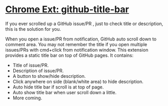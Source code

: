 # [Chrome Ext: github-title-bar](https://chrome.google.com/webstore/detail/github-title-bar/gnbhiihihimklogmhhcobomankmigkaf)

If you ever scrolled up a GitHub issue/PR , just to check title or description, this is the solution for you.

When you open a issue/PR from notification, GitHub auto scroll down to comment area. You may not remember the title if you open multiple issues/PRs with cmd+click from notification window. This extension provides a static title bar on top of GitHub pages. It contains:

- Title of issue/PR.
- Description of issue/PR.
- A button to show/hide description.
- Click anywhere on side (blank/white area) to hide description.
- Auto hide title bar if scroll is at top of page.
- Auto show title bar when user scroll down a little.
- More coming.
